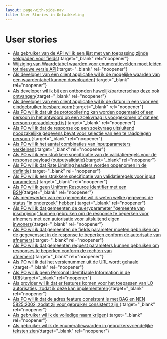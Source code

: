 ```yaml
---
layout: page-with-side-nav
title: User Stories in Ontwikkeling
---
```


# User stories

- [Als gebruiker van de API wil ik een lijst met van toepassing zijnde veldpaden voor fields](https://github.com/VNG-Realisatie/Haal-Centraal-BRP-bevragen/issues/1010){:target="_blank" rel="noopener"}
- [Wijziging van Waardetabel waarden voor enumeratievelden moet leiden tot nieuwe versie API](https://github.com/VNG-Realisatie/Haal-Centraal-BRP-bevragen/issues/1007){:target="_blank" rel="noopener"}
- [Als developer van een client applicatie wil ik de mogelijke waarden van een waardentabel kunnen downloaden](https://github.com/VNG-Realisatie/Haal-Centraal-BRP-bevragen/issues/1006){:target="_blank" rel="noopener"}
- [Als developer wil ik bij een ontbonden huwelijk/partnerschap deze ook ontvangen](https://github.com/VNG-Realisatie/Haal-Centraal-BRP-bevragen/issues/1005){:target="_blank" rel="noopener"}
- [Als developer van een client applicatie wil ik de datum in een voor een eindgebruiker leesbare vorm](https://github.com/VNG-Realisatie/Haal-Centraal-BRP-bevragen/issues/1000){:target="_blank" rel="noopener"}
- [Als PO wil ik dat uit de protocollering kan worden opgemaakt of een persoon in het antwoord op een zoekvraag is voorgekomen of dat een persoon geraadpleegd is](https://github.com/VNG-Realisatie/Haal-Centraal-BRP-bevragen/issues/917){:target="_blank" rel="noopener"}
- [Als PO wil ik dat de response op een zoekvraag uitsluitend noodzakelijke gegevens bevat voor selectie van een te raadplegen persoon ](https://github.com/VNG-Realisatie/Haal-Centraal-BRP-bevragen/issues/916){:target="_blank" rel="noopener"}
- [Als PO wil ik het aantal combinaties van inputparameters verkleinen](https://github.com/VNG-Realisatie/Haal-Centraal-BRP-bevragen/issues/915){:target="_blank" rel="noopener"}
- [Als PO wil ik een strakkere specificatie van de validatieregels voor de response payload (outputvalidatie)](https://github.com/VNG-Realisatie/Haal-Centraal-BRP-bevragen/issues/913){:target="_blank" rel="noopener"}
- [Als PO wil ik dat Rate Limiting headers worden opgenomen in de definitie](https://github.com/VNG-Realisatie/Haal-Centraal-BRP-bevragen/issues/912){:target="_blank" rel="noopener"}
- [Als PO wil ik een strakkere specificatie van validatieregels voor input parameters](https://github.com/VNG-Realisatie/Haal-Centraal-BRP-bevragen/issues/911){:target="_blank" rel="noopener"}
- [Als PO wil ik geen Uniform Resource Identifier met een BSN](https://github.com/VNG-Realisatie/Haal-Centraal-BRP-bevragen/issues/910){:target="_blank" rel="noopener"}
- [Als medewerker van een gemeente wil ik weten welke gegevens de status "in onderzoek" hebben](https://github.com/VNG-Realisatie/Haal-Centraal-BRP-bevragen/issues/907){:target="_blank" rel="noopener"}
- [Als PO wil ik dat gemeenten de queryparameter "gemeente van inschrijving" kunnen gebruiken om de response te beperken voor afnemers met een autorisatie voor uitsluitend eigen inwoners](https://github.com/VNG-Realisatie/Haal-Centraal-BRP-bevragen/issues/904){:target="_blank" rel="noopener"}
- [Als PO wil ik dat gemeenten de fields parameter moeten gebruiken om de gegevensset in de response te beperken conform de autorisatie van afnemers](https://github.com/VNG-Realisatie/Haal-Centraal-BRP-bevragen/issues/903){:target="_blank" rel="noopener"}
- [Als PO wil ik dat gemeenten request parameters kunnen gebruiken om responses te beperken conform de rechten van afnemers](https://github.com/VNG-Realisatie/Haal-Centraal-BRP-bevragen/issues/902){:target="_blank" rel="noopener"}
- [Als PO wil ik dat het versienummer uit de URL wordt gehaald ](https://github.com/VNG-Realisatie/Haal-Centraal-BRP-bevragen/issues/889){:target="_blank" rel="noopener"}
- [Als PO wil ik geen Personal Identifiable Information in de URI](https://github.com/VNG-Realisatie/Haal-Centraal-BRP-bevragen/issues/887){:target="_blank" rel="noopener"}
- [Als provider wil ik dat er features komen voor het toepassen van LO autorisaties, zodat ik deze kan implementeren](https://github.com/VNG-Realisatie/Haal-Centraal-BRP-bevragen/issues/852){:target="_blank" rel="noopener"}
- [Als PO wil ik dat de adres feature consistent is met BAG en NEN 5825:2002, zodat zij voor gebruiker consistent zijn ](https://github.com/VNG-Realisatie/Haal-Centraal-BRP-bevragen/issues/833){:target="_blank" rel="noopener"}
- [Als gebruiker wil ik de volledige naam krijgen](https://github.com/VNG-Realisatie/Haal-Centraal-BRP-bevragen/issues/832){:target="_blank" rel="noopener"}
- [Als gebruiker wil ik de enumeratiewaarden in gebruikersvriendelijke teksten zien](https://github.com/VNG-Realisatie/Haal-Centraal-BRP-bevragen/issues/828){:target="_blank" rel="noopener"}

